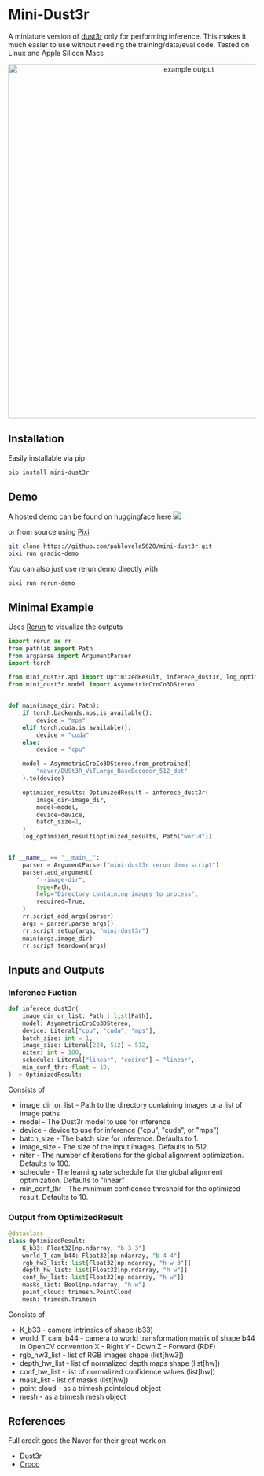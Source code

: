 # Mini-Dust3r
A miniature version of [dust3r](https://github.com/naver/dust3r) only for performing inference.
This makes it much easier to use without needing the training/data/eval code. Tested on Linux and Apple Silicon Macs
<p align="center">
  <img src="media/mini-dust3r.gif" alt="example output" width="720" />
</p>


## Installation
Easily installable via pip
```bash
pip install mini-dust3r
```

## Demo
A hosted demo can be found on huggingface here <a href='https://huggingface.co/spaces/pablovela5620/mini-dust3r'><img src='https://img.shields.io/badge/%F0%9F%A4%97%20Hugging%20Face-Spaces-blue'></a>

or from source using [Pixi](http://pixi.sh)

``` bash
git clone https://github.com/pablovela5620/mini-dust3r.git
pixi run gradio-demo
```

You can also just use rerun demo directly with
```bash
pixi run rerun-demo
```

## Minimal Example
Uses [Rerun](http://rerun.io/) to visualize the outputs

```python
import rerun as rr
from pathlib import Path
from argparse import ArgumentParser
import torch

from mini_dust3r.api import OptimizedResult, inferece_dust3r, log_optimized_result
from mini_dust3r.model import AsymmetricCroCo3DStereo


def main(image_dir: Path):
    if torch.backends.mps.is_available():
        device = "mps"
    elif torch.cuda.is_available():
        device = "cuda"
    else:
        device = "cpu"

    model = AsymmetricCroCo3DStereo.from_pretrained(
        "naver/DUSt3R_ViTLarge_BaseDecoder_512_dpt"
    ).to(device)

    optimized_results: OptimizedResult = inferece_dust3r(
        image_dir=image_dir,
        model=model,
        device=device,
        batch_size=1,
    )
    log_optimized_result(optimized_results, Path("world"))


if __name__ == "__main__":
    parser = ArgumentParser("mini-dust3r rerun demo script")
    parser.add_argument(
        "--image-dir",
        type=Path,
        help="Directory containing images to process",
        required=True,
    )
    rr.script_add_args(parser)
    args = parser.parse_args()
    rr.script_setup(args, "mini-dust3r")
    main(args.image_dir)
    rr.script_teardown(args)
```

## Inputs and Outputs

### Inference Fuction

```python
def inferece_dust3r(
    image_dir_or_list: Path | list[Path],
    model: AsymmetricCroCo3DStereo,
    device: Literal["cpu", "cuda", "mps"],
    batch_size: int = 1,
    image_size: Literal[224, 512] = 512,
    niter: int = 100,
    schedule: Literal["linear", "cosine"] = "linear",
    min_conf_thr: float = 10,
) -> OptimizedResult:
```
Consists of
* image_dir_or_list - Path to the directory containing images or a list of image paths
* model - The Dust3r model to use for inference
* device - device to use for inference ("cpu", "cuda", or "mps")
* batch_size - The batch size for inference. Defaults to 1.
* image_size - The size of the input images. Defaults to 512.
* niter - The number of iterations for the global alignment optimization. Defaults to 100.
* schedule - The learning rate schedule for the global alignment optimization. Defaults to "linear"
* min_conf_thr - The minimum confidence threshold for the optimized result. Defaults to 10.

### Output from OptimizedResult

```python
@dataclass
class OptimizedResult:
    K_b33: Float32[np.ndarray, "b 3 3"]
    world_T_cam_b44: Float32[np.ndarray, "b 4 4"]
    rgb_hw3_list: list[Float32[np.ndarray, "h w 3"]]
    depth_hw_list: list[Float32[np.ndarray, "h w"]]
    conf_hw_list: list[Float32[np.ndarray, "h w"]]
    masks_list: Bool[np.ndarray, "h w"]
    point_cloud: trimesh.PointCloud
    mesh: trimesh.Trimesh
```
Consists of
* K_b33 - camera intrinsics of shape (b33)
* world_T_cam_b44 - camera to world transformation matrix of shape b44
     in OpenCV convention X - Right Y - Down Z - Forward (RDF)
* rgb_hw3_list - list of RGB images shape (list[hw3])
* depth_hw_list - list of normalized depth maps shape (list[hw])
* conf_hw_list - list of normalized confidence values (list[hw])
* mask_list - list of masks (list[hw])
* point cloud - as a trimesh pointcloud object
* mesh - as a trimesh mesh object

## References
Full credit goes the Naver for their great work on
* [Dust3r](https://github.com/naver/croco)
* [Croco](https://github.com/naver/croco)
